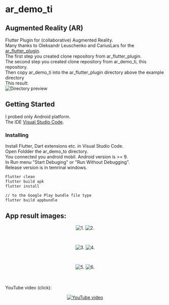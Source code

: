 # ar_demo_ti

## Augmented Reality (AR)
Flutter Plugin for (collaborative) Augmented Reality.<br>
Many thanks to Oleksandr Leuschenko and CariusLars for the 
[ar_flutter_plugin](https://github.com/CariusLars/ar_flutter_plugin).<br>
The first step you created clone repository from ar_flutter_plugin.<br>
The second step you created clone repository from ar_demo_ti, this repository.
<br>
Then copy ar_demo_ti into the ar_flutter_plugin directory above the example directory<br>
This result:<br>
![Directory preview](images/dir.jpg)<br>

## Getting Started<br>
I probed only Android platform.<br>
The IDE 
[Visual Studio Code](https://code.visualstudio.com/).<br>

### Installing<br>
Install Flutter, Dart extensions etc. in Visual Studio Code.<br>
Open Foldder the ar_demo_to directory.<br>
You connected you android mobil. Android version is >= 9. <br>
In Run menu "Start Debuging" or "Run Without Debugging". <br>
Release version is in temrinal windows. <br>

```bash
Flutter clean
flutter build apk
flutter install

// to the Google Play bundle file type
flutter build appbundle 
```

## App result images:<br>
<div align="center">

![1.](images/ar_demo_ti_screen1.jpg)
![2.](images/ar_demo_ti_screen2.jpg)

</div><br>
<div align="center">

![3.](images/ar_demo_ti_screen3.jpg)
![4.](images/ar_demo_ti_screen4.jpg)

</div><br>
<div align="center">

![5.](images/ar_demo_ti_screen5.jpg)
![6.](images/ar_demo_ti_screen6.jpg)

</div><br>
<br>
YouTube video (click):<br>
<div align="center">

[![YouTube video](https://img.youtube.com/vi/AvguI4dyZtY/0.jpg)](https://www.youtube.com/watch?v=AvguI4dyZtY)

</div><br>
